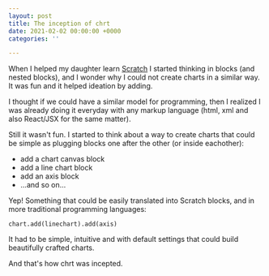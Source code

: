 ```yaml
---
layout: post
title: The inception of chrt
date: 2021-02-02 00:00:00 +0000
categories: ''

---
```

When I helped my daughter learn [Scratch](https://scratch.mit.edu/ "Scratch") I started thinking in blocks (and nested blocks), and I wonder why I could not create charts in a similar way. It was fun and it helped ideation by adding.

I thought if we could have a similar model for programming, then I realized I was already doing it everyday with any markup language (html,  xml and also React/JSX for the same matter).

Still it wasn't fun. I started to think about a way to create charts that could be simple as plugging blocks one after the other (or inside eachother): 

* add a chart canvas block
* add a line chart block
* add an axis block
* ...and so on...

Yep! Something that could be easily translated into Scratch blocks, and in more traditional programming languages:

    chart.add(linechart).add(axis)

It had to be simple, intuitive and with default settings that could build beautifully crafted charts. 

And that's how chrt was incepted.